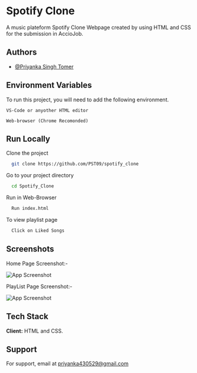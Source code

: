 
# Spotify Clone

A music plateform Spotify Clone Webpage created by using HTML and CSS for the submission in AccioJob.


## Authors

- [@Priyanka Singh Tomer](https://www.github.com/PST09)


## Environment Variables

To run this project, you will need to add the following environment.

`VS-Code or anyother HTML editor`

`Web-browser (Chrome Recomonded)`

## Run Locally

Clone the project

```bash
  git clone https://github.com/PST09/spotify_clone
```

Go to your project directory

```bash
  cd Spotify_Clone
```
Run in Web-Browser

```bash
  Run index.html
```
To view playlist page

```bash
  Click on Liked Songs
```

## Screenshots

Home Page Screenshot:-

![App Screenshot](https://github.com/PST09/spotify_clone/blob/main/Icons/Screenshots/main.png)

PlayList Page Screenshot:- 

![App Screenshot](https://github.com/PST09/spotify_clone/blob/main/Icons/Screenshots/player.png)



## Tech Stack

**Client:** HTML and CSS.

## Support

For support, email at priyanka430529@gmail.com
